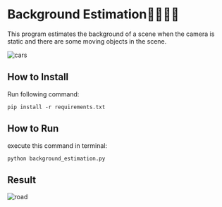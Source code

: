 # Background Estimation🚗🚙🚚🚛
This program estimates the background of a scene when the camera is static and there are some moving objects in the scene.

![cars](https://github.com/user-attachments/assets/12efd931-ba90-4cf4-8b23-54531205dbb0)

## How to Install
Run following command:
```
pip install -r requirements.txt
```

## How to Run
execute this command in terminal:
```
python background_estimation.py
```

## Result
![road](https://github.com/user-attachments/assets/242880e9-aa5e-490a-8ed7-37380ea18e24)
